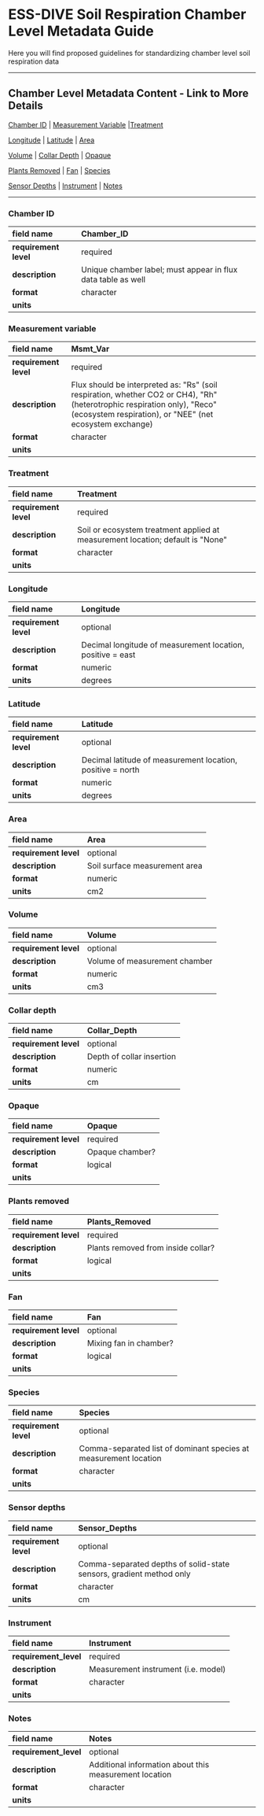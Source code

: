 # ESS-DIVE Soil Respiration Chamber Level Metadata Guide

Here you will find proposed guidelines for standardizing chamber level soil respiration data

---
## Chamber Level Metadata Content - Link to More Details
[Chamber ID](#chamber-id) | [Measurement Variable](#measurement-variable) |[Treatment](#treatment)

[Longitude](#longitude) | [Latitude](#latitude) | [Area](#area)

[Volume](#volume) | [Collar Depth](#collar-depth) | [Opaque](#opaque)

[Plants Removed](#plants-removed) | [Fan](#fan) | [Species](#species)

[Sensor Depths](#sensor-depths) | [Instrument](#instrument) | [Notes](#notes)

---

### Chamber ID
|**field name**|Chamber_ID|
|:----------------------------------------------------|:----------------------------------------------------|
|**requirement level**|required|
|**description**|Unique chamber label; must appear in flux data table as well|
|**format**|character|
|**units**||

### Measurement variable
|**field name**|Msmt_Var|
|:----------------------------------------------------|:----------------------------------------------------|
|**requirement level**|required|
|**description**|Flux should be interpreted as: "Rs" (soil respiration, whether CO2 or CH4), "Rh" (heterotrophic respiration only), "Reco" (ecosystem respiration), or "NEE" (net ecosystem exchange)|
|**format**|character|
|**units**||

### Treatment
|**field name**|Treatment|
|:----------------------------------------------------|:----------------------------------------------------|
|**requirement level**|required|
|**description**|Soil or ecosystem treatment applied at measurement location; default is "None"|
|**format**|character|
|**units**||

### Longitude
|**field name**|Longitude|
|:----------------------------------------------------|:----------------------------------------------------|
|**requirement level**|optional|
|**description**|Decimal longitude of measurement location, positive = east|
|**format**|numeric|
|**units**|degrees|

### Latitude
|**field name**|Latitude|
|:----------------------------------------------------|:----------------------------------------------------|
|**requirement level**|optional|
|**description**|Decimal latitude of measurement location, positive = north|
|**format**|numeric|
|**units**|degrees|

### Area
|**field name**|Area|
|:----------------------------------------------------|:----------------------------------------------------|
|**requirement level**|optional|
|**description**|Soil surface measurement area|
|**format**|numeric|
|**units**|cm2|

### Volume
|**field name**|Volume|
|:----------------------------------------------------|:----------------------------------------------------|
|**requirement level**|optional|
|**description**|Volume of measurement chamber|
|**format**|numeric|
|**units**|cm3|

### Collar depth
|**field name**|Collar_Depth|
|:----------------------------------------------------|:----------------------------------------------------|
|**requirement level**|optional|
|**description**|Depth of collar insertion|
|**format**|numeric|
|**units**|cm|

### Opaque
|**field name**|Opaque|
|:----------------------------------------------------|:----------------------------------------------------|
|**requirement level**|required|
|**description**|Opaque chamber?|
|**format**|logical|
|**units**||

### Plants removed
|**field name**|Plants_Removed|
|:----------------------------------------------------|:----------------------------------------------------|
|**requirement level**|required|
|**description**|Plants removed from inside collar?|
|**format**|logical|
|**units**||

### Fan
|**field name**|Fan|
|:----------------------------------------------------|:----------------------------------------------------|
|**requirement level**|optional|
|**description**|Mixing fan in chamber?|
|**format**|logical|
|**units**||

### Species
|**field name**|Species|
|:----------------------------------------------------|:----------------------------------------------------|
|**requirement level**|optional|
|**description**|Comma-separated list of dominant species at measurement location|
|**format**|character|
|**units**||

### Sensor depths
|**field name**|Sensor_Depths|
|:----------------------------------------------------|:----------------------------------------------------|
|**requirement level**|optional|
|**description**|Comma-separated depths of solid-state sensors, gradient method only|
|**format**|character|
|**units**|cm|

### Instrument
|**field name**|Instrument|
|:----------------------------------------------------|:----------------------------------------------------|
|**requirement_level**|required|
|**description**|Measurement instrument (i.e. model)|
|**format**|character|
|**units**||

### Notes
|**field name**|Notes|
|:----------------------------------------------------|:----------------------------------------------------|
|**requirement_level**|optional|
|**description**|Additional information about this measurement location|
|**format**|character|
|**units**||
